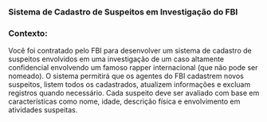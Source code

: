 ### **Sistema de Cadastro de Suspeitos em Investigação do FBI**

### **Contexto:**

Você foi contratado pelo FBI para desenvolver um sistema de cadastro de suspeitos envolvidos em uma investigação de um caso altamente confidencial envolvendo um famoso rapper internacional (que não pode ser nomeado). O sistema permitirá que os agentes do FBI cadastrem novos suspeitos, listem todos os cadastrados, atualizem informações e excluam registros quando necessário. Cada suspeito deve ser avaliado com base em características como nome, idade, descrição física e envolvimento em atividades suspeitas.

